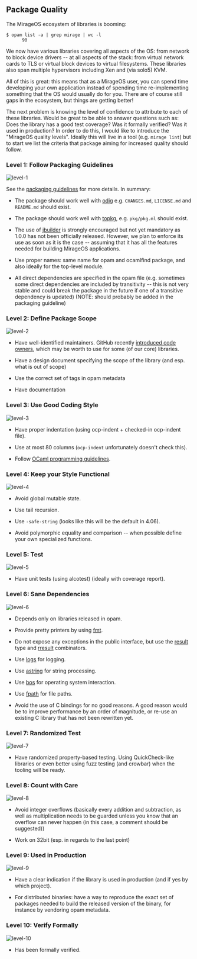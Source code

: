 ## Package Quality

The MirageOS ecosystem of libraries is booming:

```
$ opam list -a | grep mirage | wc -l
      90
```

We now have various libraries covering all aspects of the OS: from network to
block device drivers -- at all aspects of the stack: from virtual network cards
to TLS or virtual block devices to virtual filesystems. These libraries also
span multiple hypervisors including Xen and (via solo5) KVM.

All of this is great: this means that as a MirageOS user, you can spend time
developing your own application instead of spending time re-implementing
something that the OS would usually do for you. There are of course still
gaps in the ecosystem, but things are getting better!

The next problem is knowing the level of confidence to attribute to each of
these libraries. Would be great to be able to answer questions such as:
Does the library has a good test coverage? Was it formally verified?
Was it used in production? In order to do this, I would like to introduce
the "MirageOS quality levels". Ideally this will live in a tool (e.g.
`mirage lint`) but to start we list the criteria that package aiming
for increased quality should follow.

### Level 1: Follow Packaging Guidelines

![level-1](https://img.shields.io/badge/level-1-blue.svg)

See the [packaging guidelines](https://mirage.io/wiki/packaging) for more
details. In summary:

- The package should work well with [odig](http://erratique.ch/software/odig)
  e.g. `CHANGES.md`, `LICENSE.md` and `README.md` should exist.

- The package should work well with [topkg](http://erratique.ch/software/topkg),
  e.g. `pkg/pkg.ml` should exist.

- The use of [jbuilder](http://jbuilder.readthedocs.io/en/latest/) is
  strongly encouraged but not yet mandatory as 1.0.0 has not been
  officially released. However, we plan to enforce its use as soon as
  it is the case -- assuming that it has all the features needed for
  building MirageOS applications.

- Use proper names: same name for opam and ocamlfind package, and also ideally
  for the top-level module.

- All direct dependencies are specified in the opam file (e.g. sometimes some
  direct dependencies are included by transitivity -- this is not very stable
  and could break the package in the future if one of a transitive dependency
  is updated) (NOTE: should probably be added in the packaging guideline)

### Level 2: Define Package Scope

![level-2](https://img.shields.io/badge/level-2-blue.svg)

- Have well-identified maintainers. GitHub recently
  [introduced code owners](https://github.com/blog/2392-introducing-code-owners),
  which may be worth to use for some (of our core) libraries.

- Have a design document specifying the scope of the library (and esp. what is
  out of scope)

- Use the correct set of tags in opam metadata

- Have documentation

### Level 3: Use Good Coding Style

![level-3](https://img.shields.io/badge/level-3-blue.svg)

- Have proper indentation (using ocp-indent + checked-in ocp-indent file).

- Use at most 80 columns (`ocp-indent` unfortunately doesn't check this).

- Follow [OCaml programming guidelines](https://ocaml.org/learn/tutorials/guidelines.html).

### Level 4: Keep your Style Functional

![level-4](https://img.shields.io/badge/level-4-blue.svg)

- Avoid global mutable state.

- Use tail recursion.

- Use `-safe-string` (looks like this will be the default in 4.06).

- Avoid polymorphic equality and comparison -- when possible define your own
  specialized functions.

### Level 5: Test

![level-5](https://img.shields.io/badge/level-4-blue.svg)

- Have unit tests (using alcotest) (ideally with coverage report).

### Level 6: Sane Dependencies

![level-6](https://img.shields.io/badge/level-6-blue.svg)

- Depends only on libraries released in opam.

- Provide pretty printers by using [fmt](http://erratique.ch/software/fmt/doc/Fmt.html).

- Do not expose any exceptions in the public interface, but use the
  [result](http://caml.inria.fr/pub/docs/manual-ocaml/libref/Pervasives.html#TYPEresult)
  type and [rresult](http://erratique.ch/software/rresult/doc/Rresult.html)
  combinators.

- Use [logs](http://erratique.ch/software/logs/doc/Logs.html) for logging.

- Use [astring](http://erratique.ch/software/astring/doc/Astring.html) for
  string processing.

- Use [bos](http://erratique.ch/software/bos/doc/Bos.html) for operating system
  interaction.

- Use [fpath](http://erratique.ch/software/fpath/doc/Fpath.html) for file paths.

- Avoid the use of C bindings for no good reasons. A good reason would be to
  improve performance by an order of magnitude, or re-use an existing C library
  that has not been rewritten yet.

### Level 7: Randomized Test

![level-7](https://img.shields.io/badge/level-7-blue.svg)

- Have randomized property-based testing. Using QuickCheck-like libraries or
  even better using fuzz testing (and crowbar) when the tooling will be ready.

### Level 8: Count with Care

![level-8](https://img.shields.io/badge/level-8-blue.svg)

- Avoid integer overflows (basically every addition and subtraction, as well
  as multiplication needs to be guarded unless you know that an overflow can
  never happen (in this case, a comment should be suggested))

- Work on 32bit (esp. in regards to the last point)

### Level 9: Used in Production

![level-9](https://img.shields.io/badge/level-9-blue.svg)

- Have a clear indication if the library is used in production (and if yes by
  which project).

- For distributed binaries: have a way to reproduce the exact set of packages
  needed to build the released version of the binary, for instance by vendoring
  opam metadata.

### Level 10: Verify Formally

![level-10](https://img.shields.io/badge/level-10-blue.svg)

- Has been formally verified.
